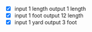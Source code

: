 * [x] input 1 length output 1 length
* [x] input 1 foot output 12 length
* [x] input 1 yard output 3 foot